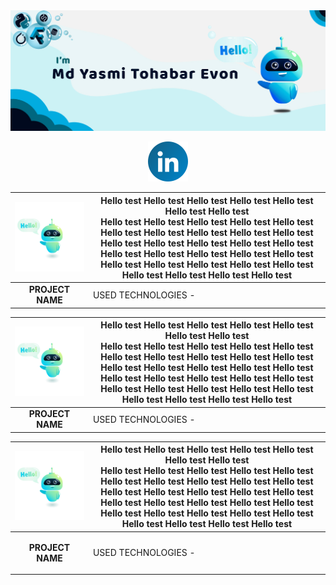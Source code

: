 <!-- MYTE GitHub Poster -->
<div class="github_poster">
    <img src="assets/github_poster.jpg" alt="">
</div>

<!-- Social Links -->
<p align = "center">
  <a href = "https://www.linkedin.com/in/myte/" target="_blank">
    <img src="assets/linkedin.png" alt = "LinkedIn Icon">
  </a>
</p>

<!-- Selected 3 Projects -->
<!-- FIRST PROJECT:  -->
| <img src="assets/hello_robot.jpg" style="width: 400px;" alt=""> | Hello test Hello test Hello test Hello test Hello test Hello test Hello test <br/>Hello test Hello test Hello test Hello test Hello test Hello test Hello test Hello test Hello test Hello test Hello test Hello test Hello test Hello test Hello test Hello test Hello test Hello test Hello test Hello test Hello test Hello test Hello test Hello test Hello test Hello test Hello test Hello test Hello test |
|-----------------------------------------------------------------|------------------------------------------------------------------------------------------------------------------------------------------------------------------------------------------------------------------------------------------------------------------------------------------------------------------------------------------------------------------------------------------------------------------|
| <center><b>PROJECT NAME</center>                                | USED TECHNOLOGIES - <img src="https://www.vectorlogo.zone/logos/pytorch/pytorch-icon.svg" style="width: 20px;" alt="">                                                                                                                                                                                                                                                                                           |

<!-- SECOND PROJECT:  -->
| <img src="assets/hello_robot.jpg" style="width: 400px;" alt=""> | Hello test Hello test Hello test Hello test Hello test Hello test Hello test <br/>Hello test Hello test Hello test Hello test Hello test Hello test Hello test Hello test Hello test Hello test Hello test Hello test Hello test Hello test Hello test Hello test Hello test Hello test Hello test Hello test Hello test Hello test Hello test Hello test Hello test Hello test Hello test Hello test Hello test |
|-----------------------------------------------------------------|------------------------------------------------------------------------------------------------------------------------------------------------------------------------------------------------------------------------------------------------------------------------------------------------------------------------------------------------------------------------------------------------------------------|
| <center><b>PROJECT NAME</center>                                | USED TECHNOLOGIES - <img src="https://www.vectorlogo.zone/logos/pytorch/pytorch-icon.svg" style="width: 20px;" alt="">                                                                                                                                                                                                                                                                                           |

<!-- THIRD PROJECT:  -->
| <img src="assets/hello_robot.jpg" style="width: 400px;" alt=""> | Hello test Hello test Hello test Hello test Hello test Hello test Hello test <br/>Hello test Hello test Hello test Hello test Hello test Hello test Hello test Hello test Hello test Hello test Hello test Hello test Hello test Hello test Hello test Hello test Hello test Hello test Hello test Hello test Hello test Hello test Hello test Hello test Hello test Hello test Hello test Hello test Hello test |
|-----------------------------------------------------------------|------------------------------------------------------------------------------------------------------------------------------------------------------------------------------------------------------------------------------------------------------------------------------------------------------------------------------------------------------------------------------------------------------------------|
| <p style="text-align: center"><b>PROJECT NAME</center></p>      | USED TECHNOLOGIES - <img src="https://www.vectorlogo.zone/logos/pytorch/pytorch-icon.svg" style="width: 20px;" alt="">                                                                                                                                                                                                                                                                                           |
